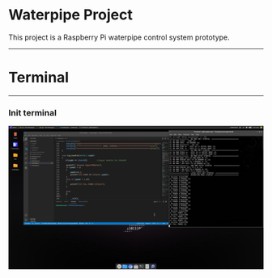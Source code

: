# Waterpipe Project

This project is a Raspberry Pi waterpipe control system prototype.
___
# Terminal
___

### Init terminal
<img src="terminal.png?sanitize=true">
